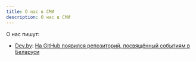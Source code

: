 ```yaml
---
title: О нас в СМИ
description: О нас в СМИ
---
```


О нас пишут:

- [Dev.by](https://dev.by/): [На GitHub появился репозиторий, посвящённый событиям в Беларуси](https://dev.by/news/na-github-poyavilsya-repozitorii-posvyaschyonnyi-sobytiyam-v-belarusi)
